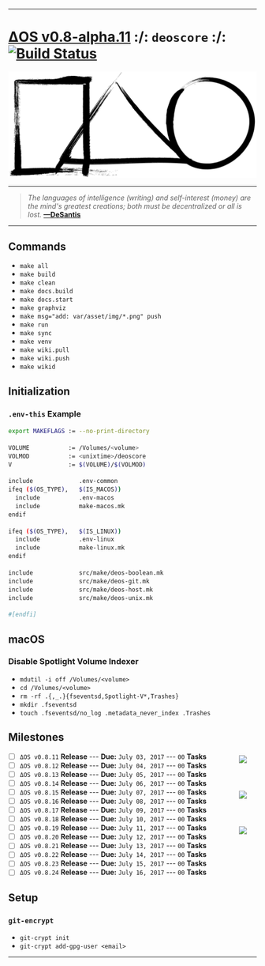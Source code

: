 [this:author:email]: # (atd@bitcoin.sh )
[this:author:name ]: # (Andrew DeSantis)

---

# [ΔOS v0.8-alpha.11][000] :/: `deoscore` :/: [![Build Status][001]][002]

[![self-header.jpg][003]](https://github.com/libdeos/deos-graphviz/wiki)

---

> *The languages of intelligence (writing) and self-interest (money) are the*
> *mind's greatest creations; both must be decentralized or all is lost.*
> **[—DeSantis][004]**

---

## Commands

* `make all`
* `make build`
* `make clean`
* `make docs.build`
* `make docs.start`
* `make graphviz`
* `make msg="add: var/asset/img/*.png" push`
* `make run`
* `make sync`
* `make venv`
* `make wiki.pull`
* `make wiki.push`
* `make wikid`

## Initialization

### `.env-this` Example

```bash
export MAKEFLAGS := --no-print-directory

VOLUME           := /Volumes/<volume>
VOLMOD           := <unixtime>/deoscore
V                := $(VOLUME)/$(VOLMOD)

include             .env-common
ifeq ($(OS_TYPE),   $(IS_MACOS))
  include           .env-macos
  include           make-macos.mk
endif

ifeq ($(OS_TYPE),   $(IS_LINUX))
  include           .env-linux
  include           make-linux.mk
endif

include             src/make/deos-boolean.mk
include             src/make/deos-git.mk
include             src/make/deos-host.mk
include             src/make/deos-unix.mk

#[endfi]
```

## macOS

### Disable Spotlight Volume Indexer

* `mdutil -i off /Volumes/<volume>`
* `cd /Volumes/<volume>`
* `rm -rf .{,_.}{fseventsd,Spotlight-V*,Trashes}`
* `mkdir .fseventsd`
* `touch .fseventsd/no_log .metadata_never_index .Trashes`

## Milestones

<a href="https://www.zerotier.com"><img src="https://github.com/zerotier/ZeroTierOne/raw/master/artwork/AppIcon_87x87.png" align="right" hspace="20" vspace="6"></a>
* [ ] `ΔOS v0.8.11` **Release** --- **Due:** `July 03, 2017` --- `00` **Tasks**
* [ ] `ΔOS v0.8.12` **Release** --- **Due:** `July 04, 2017` --- `00` **Tasks**
* [ ] `ΔOS v0.8.13` **Release** --- **Due:** `July 05, 2017` --- `00` **Tasks**
* [ ] `ΔOS v0.8.14` **Release** --- **Due:** `July 06, 2017` --- `00` **Tasks**
* [ ] `ΔOS v0.8.15` **Release** --- **Due:** `July 07, 2017` --- `00` **Tasks**
<a href="https://www.zerotier.com"><img src="https://github.com/zerotier/ZeroTierOne/raw/master/artwork/AppIcon_87x87.png" align="right" hspace="20" vspace="6"></a>
* [ ] `ΔOS v0.8.16` **Release** --- **Due:** `July 08, 2017` --- `00` **Tasks**
* [ ] `ΔOS v0.8.17` **Release** --- **Due:** `July 09, 2017` --- `00` **Tasks**
* [ ] `ΔOS v0.8.18` **Release** --- **Due:** `July 10, 2017` --- `00` **Tasks**
* [ ] `ΔOS v0.8.19` **Release** --- **Due:** `July 11, 2017` --- `00` **Tasks**
<a href="https://www.zerotier.com"><img src="https://github.com/zerotier/ZeroTierOne/raw/master/artwork/AppIcon_87x87.png" align="right" hspace="20" vspace="6"></a>
* [ ] `ΔOS v0.8.20` **Release** --- **Due:** `July 12, 2017` --- `00` **Tasks**
* [ ] `ΔOS v0.8.21` **Release** --- **Due:** `July 13, 2017` --- `00` **Tasks**
* [ ] `ΔOS v0.8.22` **Release** --- **Due:** `July 14, 2017` --- `00` **Tasks**
* [ ] `ΔOS v0.8.23` **Release** --- **Due:** `July 15, 2017` --- `00` **Tasks**
* [ ] `ΔOS v0.8.24` **Release** --- **Due:** `July 16, 2017` --- `00` **Tasks**

## Setup

### `git-encrypt`

* `git-crypt init`
* `git-crypt add-gpg-user <email>`

---

[000]: https://libdeos.github.io/deos-graphviz/
[001]: https://travis-ci.org/libdeos/deos-graphviz.svg?branch=master
[002]: https://travis-ci.org/libdeos/deos-graphviz
[003]: var/assets/github/self-header-1499073266.png
[004]: https://twitter.com/desantis/status/795023340704595968
